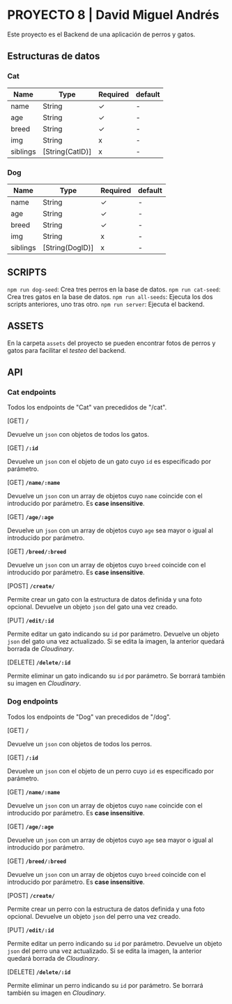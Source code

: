 # PROYECTO 8 | David Miguel Andrés

Este proyecto es el Backend de una aplicación de perros y gatos.

## Estructuras de datos

### Cat

| Name     | Type            | Required | default |
| -------- | --------------- | -------- | ------- |
| name     | String          | ✓        | -       |
| age      | String          | ✓        | -       |
| breed    | String          | ✓        | -       |
| img      | String          | x        | -       |
| siblings | [String(CatID)] | x        | -       |

### Dog

| Name     | Type            | Required | default |
| -------- | --------------- | -------- | ------- |
| name     | String          | ✓        | -       |
| age      | String          | ✓        | -       |
| breed    | String          | ✓        | -       |
| img      | String          | x        | -       |
| siblings | [String(DogID)] | x        | -       |

## SCRIPTS

`npm run dog-seed`: Crea tres perros en la base de datos. `npm run cat-seed`: Crea tres gatos en la base de datos. `npm run all-seeds`:
Ejecuta los dos scripts anteriores, uno tras otro. `npm run server`: Ejecuta el backend.

## ASSETS

En la carpeta `assets` del proyecto se pueden encontrar fotos de perros y gatos para facilitar el _testeo_ del backend.

## API

### Cat endpoints

Todos los endpoints de "Cat" van precedidos de "/cat".

[GET] **`/`**

Devuelve un `json` con objetos de todos los gatos.

[GET] **`/:id`**

Devuelve un `json` con el objeto de un gato cuyo `id` es especificado por parámetro.

[GET] **`/name/:name`**

Devuelve un `json` con un array de objetos cuyo `name` coincide con el introducido por parámetro. Es **case insensitive**.

[GET] **`/age/:age`**

Devuelve un `json` con un array de objetos cuyo `age` sea mayor o igual al introducido por parámetro.

[GET] **`/breed/:breed`**

Devuelve un `json` con un array de objetos cuyo `breed` coincide con el introducido por parámetro. Es **case insensitive**.

[POST] **`/create/`**

Permite crear un gato con la estructura de datos definida y una foto opcional. Devuelve un objeto `json` del gato una vez creado.

[PUT] **`/edit/:id`**

Permite editar un gato indicando su `id` por parámetro. Devuelve un objeto `json` del gato una vez actualizado. Si se edita la imagen, la
anterior quedará borrada de _Cloudinary_.

[DELETE] **`/delete/:id`**

Permite eliminar un gato indicando su `id` por parámetro. Se borrará también su imagen en _Cloudinary_.

### Dog endpoints

Todos los endpoints de "Dog" van precedidos de "/dog".

[GET] **`/`**

Devuelve un `json` con objetos de todos los perros.

[GET] **`/:id`**

Devuelve un `json` con el objeto de un perro cuyo `id` es especificado por parámetro.

[GET] **`/name/:name`**

Devuelve un `json` con un array de objetos cuyo `name` coincide con el introducido por parámetro. Es **case insensitive**.

[GET] **`/age/:age`**

Devuelve un `json` con un array de objetos cuyo `age` sea mayor o igual al introducido por parámetro.

[GET] **`/breed/:breed`**

Devuelve un `json` con un array de objetos cuyo `breed` coincide con el introducido por parámetro. Es **case insensitive**.

[POST] **`/create/`**

Permite crear un perro con la estructura de datos definida y una foto opcional. Devuelve un objeto `json` del perro una vez creado.

[PUT] **`/edit/:id`**

Permite editar un perro indicando su `id` por parámetro. Devuelve un objeto `json` del perro una vez actualizado. Si se edita la imagen, la
anterior quedará borrada de _Cloudinary_.

[DELETE] **`/delete/:id`**

Permite eliminar un perro indicando su `id` por parámetro. Se borrará también su imagen en _Cloudinary_.
